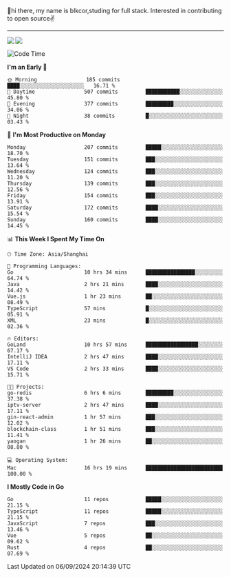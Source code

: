 👋hi there, my name is blkcor,studing for full stack.
Interested in contributing to open source✌️

<hr/>

![](https://github-readme-stats.vercel.app/api?username=blkcor)
<a href="https://github.com/blkcor/github-readme-stats">
    <img align="left" src="https://github-readme-stats.vercel.app/api/top-langs/?username=blkcor&hide=jupyter%20notebook,shaderlab,tex,c%23&langs_count=9" />
</a>


<!--START_SECTION:waka-->
![Code Time](http://img.shields.io/badge/Code%20Time-1%2C326%20hrs%2049%20mins-blue)

**I'm an Early 🐤** 

```text
🌞 Morning                185 commits         ████░░░░░░░░░░░░░░░░░░░░░   16.71 % 
🌆 Daytime                507 commits         ███████████░░░░░░░░░░░░░░   45.80 % 
🌃 Evening                377 commits         █████████░░░░░░░░░░░░░░░░   34.06 % 
🌙 Night                  38 commits          █░░░░░░░░░░░░░░░░░░░░░░░░   03.43 % 
```
📅 **I'm Most Productive on Monday** 

```text
Monday                   207 commits         █████░░░░░░░░░░░░░░░░░░░░   18.70 % 
Tuesday                  151 commits         ███░░░░░░░░░░░░░░░░░░░░░░   13.64 % 
Wednesday                124 commits         ███░░░░░░░░░░░░░░░░░░░░░░   11.20 % 
Thursday                 139 commits         ███░░░░░░░░░░░░░░░░░░░░░░   12.56 % 
Friday                   154 commits         ███░░░░░░░░░░░░░░░░░░░░░░   13.91 % 
Saturday                 172 commits         ████░░░░░░░░░░░░░░░░░░░░░   15.54 % 
Sunday                   160 commits         ████░░░░░░░░░░░░░░░░░░░░░   14.45 % 
```


📊 **This Week I Spent My Time On** 

```text
🕑︎ Time Zone: Asia/Shanghai

💬 Programming Languages: 
Go                       10 hrs 34 mins      ████████████████░░░░░░░░░   64.74 % 
Java                     2 hrs 21 mins       ████░░░░░░░░░░░░░░░░░░░░░   14.42 % 
Vue.js                   1 hr 23 mins        ██░░░░░░░░░░░░░░░░░░░░░░░   08.49 % 
TypeScript               57 mins             █░░░░░░░░░░░░░░░░░░░░░░░░   05.91 % 
XML                      23 mins             █░░░░░░░░░░░░░░░░░░░░░░░░   02.36 % 

🔥 Editors: 
GoLand                   10 hrs 57 mins      █████████████████░░░░░░░░   67.17 % 
IntelliJ IDEA            2 hrs 47 mins       ████░░░░░░░░░░░░░░░░░░░░░   17.11 % 
VS Code                  2 hrs 33 mins       ████░░░░░░░░░░░░░░░░░░░░░   15.71 % 

🐱‍💻 Projects: 
go-redis                 6 hrs 6 mins        █████████░░░░░░░░░░░░░░░░   37.38 % 
iptv-server              2 hrs 47 mins       ████░░░░░░░░░░░░░░░░░░░░░   17.11 % 
gin-react-admin          1 hr 57 mins        ███░░░░░░░░░░░░░░░░░░░░░░   12.02 % 
blockchain-class         1 hr 51 mins        ███░░░░░░░░░░░░░░░░░░░░░░   11.41 % 
yaogan                   1 hr 26 mins        ██░░░░░░░░░░░░░░░░░░░░░░░   08.80 % 

💻 Operating System: 
Mac                      16 hrs 19 mins      █████████████████████████   100.00 % 
```

**I Mostly Code in Go** 

```text
Go                       11 repos            █████░░░░░░░░░░░░░░░░░░░░   21.15 % 
TypeScript               11 repos            █████░░░░░░░░░░░░░░░░░░░░   21.15 % 
JavaScript               7 repos             ███░░░░░░░░░░░░░░░░░░░░░░   13.46 % 
Vue                      5 repos             ██░░░░░░░░░░░░░░░░░░░░░░░   09.62 % 
Rust                     4 repos             ██░░░░░░░░░░░░░░░░░░░░░░░   07.69 % 
```




 Last Updated on 06/09/2024 20:14:39 UTC
<!--END_SECTION:waka-->


